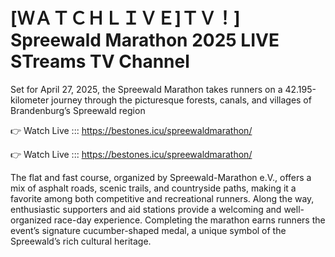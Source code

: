 # [ＷＡＴＣＨＬＩＶＥ]ＴＶ！] Spreewald Marathon 2025 LIVE STreams TV Channel 

Set for April 27, 2025, the Spreewald Marathon takes runners on a 42.195-kilometer journey through the picturesque forests, canals, and villages of Brandenburg’s Spreewald region

👉 Watch Live ::: https://bestones.icu/spreewaldmarathon/

👉 Watch Live ::: https://bestones.icu/spreewaldmarathon/

The flat and fast course, organized by Spreewald-Marathon e.V., offers a mix of asphalt roads, scenic trails, and countryside paths, making it a favorite among both competitive and recreational runners. Along the way, enthusiastic supporters and aid stations provide a welcoming and well-organized race-day experience. Completing the marathon earns runners the event’s signature cucumber-shaped medal, a unique symbol of the Spreewald’s rich cultural heritage.
